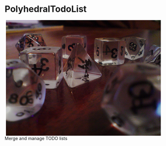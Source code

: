 # PolyhedralTodoList

<img src="images/polyDerived.jpg" alt="Polyhedral Icon" align="right" />
Merge and manage TODO lists
